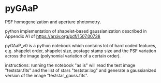 # pyGAaP
PSF homogeneization and aperture photometry.

python implementation of shapelet-based gaussianization described in Appendix A1 of https://arxiv.org/pdf/1507.00738

pyGAaP_v0 is a python notebook which contains lot of hard coded features, e.g. shapelet order, shapelet size, postage stamp size and the PSF variation across the image (polynomial variation of a certain order).

instructions: running the notebook "as is" will read the test image "teststar.fits" and the list of stars "teststar.log" and generate a gaussianized version of the image "teststar_gauss.fits".
